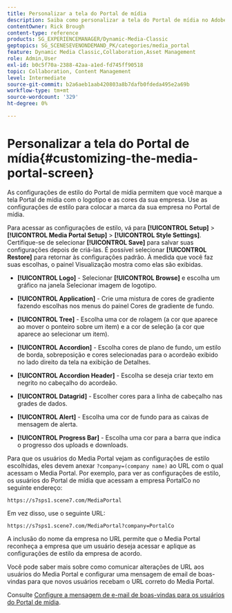```yaml
---
title: Personalizar a tela do Portal de mídia
description: Saiba como personalizar a tela do Portal de mídia no Adobe Dynamic Media Classic.
contentOwner: Rick Brough
content-type: reference
products: SG_EXPERIENCEMANAGER/Dynamic-Media-Classic
geptopics: SG_SCENESEVENONDEMAND_PK/categories/media_portal
feature: Dynamic Media Classic,Collaboration,Asset Management
role: Admin,User
exl-id: b0c5f70a-2388-42aa-a1ed-fd745ff90518
topic: Collaboration, Content Management
level: Intermediate
source-git-commit: b2a6aeb1aab420803a8b7dafb0fdeda495e2a69b
workflow-type: tm+mt
source-wordcount: '329'
ht-degree: 0%

---
```


# Personalizar a tela do Portal de mídia{#customizing-the-media-portal-screen}

As configurações de estilo do Portal de mídia permitem que você marque a tela Portal de mídia com o logotipo e as cores da sua empresa. Use as configurações de estilo para colocar a marca da sua empresa no Portal de mídia.

Para acessar as configurações de estilo, vá para **[!UICONTROL Setup]** > **[!UICONTROL Media Portal Setup]** > **[!UICONTROL Style Settings]**. Certifique-se de selecionar **[!UICONTROL Save]** para salvar suas configurações depois de criá-las. É possível selecionar **[!UICONTROL Restore]** para retornar às configurações padrão. À medida que você faz suas escolhas, o painel Visualização mostra como elas são exibidas.

* **[!UICONTROL Logo]** - Selecionar **[!UICONTROL Browse]** e escolha um gráfico na janela Selecionar imagem de logotipo.

* **[!UICONTROL Application]** - Crie uma mistura de cores de gradiente fazendo escolhas nos menus do painel Cores de gradiente de fundo.

* **[!UICONTROL Tree]** - Escolha uma cor de rolagem (a cor que aparece ao mover o ponteiro sobre um item) e a cor de seleção (a cor que aparece ao selecionar um item).

* **[!UICONTROL Accordion]** - Escolha cores de plano de fundo, um estilo de borda, sobreposição e cores selecionadas para o acordeão exibido no lado direito da tela na exibição de Detalhes.

* **[!UICONTROL Accordion Header]** - Escolha se deseja criar texto em negrito no cabeçalho do acordeão.

* **[!UICONTROL Datagrid]** - Escolher cores para a linha de cabeçalho nas grades de dados.

* **[!UICONTROL Alert]** - Escolha uma cor de fundo para as caixas de mensagem de alerta.

* **[!UICONTROL Progress Bar]** - Escolha uma cor para a barra que indica o progresso dos uploads e downloads.

Para que os usuários do Media Portal vejam as configurações de estilo escolhidas, eles devem anexar `?company=(company name)` ao URL com o qual acessam o Media Portal. Por exemplo, para ver as configurações de estilo, os usuários do Portal de mídia que acessam a empresa PortalCo no seguinte endereço:

`https://s7sps1.scene7.com/MediaPortal`

Em vez disso, use o seguinte URL:

`https://s7sps1.scene7.com/MediaPortal?company=PortalCo`

A inclusão do nome da empresa no URL permite que o Media Portal reconheça a empresa que um usuário deseja acessar e aplique as configurações de estilo da empresa de acordo.

Você pode saber mais sobre como comunicar alterações de URL aos usuários do Media Portal e configurar uma mensagem de email de boas-vindas para que novos usuários recebam o URL correto do Media Portal.

Consulte [Configure a mensagem de e-mail de boas-vindas para os usuários do Portal de mídia](adding-media-portal-users.md#setting_up_the_welcome_e_mail_message_for_media_portal_users).
